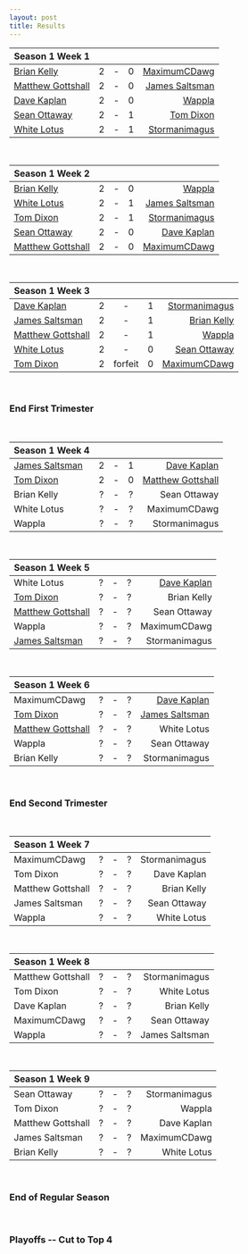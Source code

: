```yaml
---
layout: post
title: Results
---
```





|  **Season 1 Week 1** |   |   |   |   |
| --- |:---:|:---:|:---:|---:|
| [Brian Kelly](/BK1-Dragonlord-Mentor-Control)  | 2 | - | 0 | [MaximumCDawg](/MCD1-Dark-Times)
| [Matthew Gottshall](/MG1-Mono-Blue-Control) | 2 | - | 0 | [James Saltsman](/JGS1-Stax) |
| [Dave Kaplan](/DK1-UR-Delver)  | 2 | - | 0 | [Wappla](/W1-URg-Delver) |
| [Sean Ottaway](/SO1-Oath) | 2 | - | 1 | [Tom Dixon](/TD1-Landstill) |
| [White Lotus](/WL1-Jeskai-Gush-Control) | 2 | - | 1 | [Stormanimagus](/ST1-Stone-Cold-Humans) |

<br />

|  **Season 1 Week 2** |   |   |   |   |
| --- |:---:|:---:|:---:|---:|
| [Brian Kelly](/BK1-Dragonlord-Mentor-Control)  | 2 | - | 0 | [Wappla](/W1-URg-Delver) |
| [White Lotus](/WL1-Jeskai-Gush-Control) | 2 | - | 1 | [James Saltsman](/JGS1-Stax) |
| [Tom Dixon](/TD1-Landstill) | 2 | - | 1 | [Stormanimagus](/ST1-Stone-Cold-Humans) |
| [Sean Ottaway](/SO1-Oath) | 2 | - | 0 | [Dave Kaplan](/DK1-UR-Delver) |
| [Matthew Gottshall](/MG1-Mono-Blue-Control) | 2 | - | 0 |  [MaximumCDawg](/MCD1-Dark-Times) |

<br />

|  **Season 1 Week 3** |   |   |   |   |
| --- |:---:|:---:|:---:|---:|
| [Dave Kaplan](/DK1-UR-Delver) | 2 | - | 1 | [Stormanimagus](/ST1-Stone-Cold-Humans) |
| [James Saltsman](/JGS1-Stax) | 2 | - | 1 | [Brian Kelly](/BK1-Dragonlord-Mentor-Control) |
| [Matthew Gottshall](/MG1-Mono-Blue-Control) | 2 | - | 1 |  [Wappla](/W1-URg-Delver) |
| [White Lotus](/WL1-Jeskai-Gush-Control) | 2 | - | 0 | [Sean Ottaway](/SO1-Oath) |
| [Tom Dixon](/TD1-Landstill) | 2 | forfeit | 0 | [MaximumCDawg](/MCD1-Dark-Times) |

<br />

### End First Trimester
<br />


|  **Season 1 Week 4** |   |   |   |   |
| --- |:---:|:---:|:---:|---:|
| [James Saltsman](/JGS2-Stax) | 2 | - | 1 | [Dave Kaplan](/DK2-UR-Delver)|
| [Tom Dixon](/TD2-Dredge) | 2 | - | 0 | [Matthew Gottshall](/MG2-UR-Delver) |
| Brian Kelly | ? | - | ? | Sean Ottaway |
| White Lotus | ? | - | ? | MaximumCDawg |
| Wappla | ? | - | ? | Stormanimagus |


<br />

|  **Season 1 Week 5** |   |   |   |   |
| --- |:---:|:---:|:---:|---:|
| White Lotus | ? | - | ? | [Dave Kaplan](/DK2-UR-Delver) |
| [Tom Dixon](/TD2-Dredge) | ? | - | ? | Brian Kelly |
| [Matthew Gottshall](/MG2-UR-Delver) | ? | - | ? | Sean Ottaway |
| Wappla  | ? | - | ? | MaximumCDawg |
| [James Saltsman](/JGS2-Stax) | ? | - | ? | Stormanimagus |

<br />

|  **Season 1 Week 6** |   |   |   |   |
| --- |:---:|:---:|:---:|---:|
| MaximumCDawg| ? | - | ? | [Dave Kaplan](/DK2-UR-Delver) |
| [Tom Dixon](/TD2-Dredge) | ? | - | ? | [James Saltsman](/JGS2-Stax) |
| [Matthew Gottshall](/MG2-UR-Delver) | ? | - | ? | White Lotus |
| Wappla  | ? | - | ? | Sean Ottaway |
| Brian Kelly | ? | - | ? | Stormanimagus |

<br />

### End Second Trimester
<br />

|  **Season 1 Week 7** |   |   |   |   |
| --- |:---:|:---:|:---:|---:|
| MaximumCDawg | ? | - | ? | Stormanimagus |
| Tom Dixon | ? | - | ? | Dave Kaplan |
| Matthew Gottshall | ? | - | ? | Brian Kelly |
| James Saltsman  | ? | - | ? | Sean Ottaway |
| Wappla | ? | - | ? | White Lotus |


<br />

|  **Season 1 Week 8** |   |   |   |   |
| --- |:---:|:---:|:---:|---:|
| Matthew Gottshall | ? | - | ? | Stormanimagus |
| Tom Dixon | ? | - | ? | White Lotus |
| Dave Kaplan | ? | - | ? | Brian Kelly |
| MaximumCDawg | ? | - | ? | Sean Ottaway |
| Wappla | ? | - | ? | James Saltsman |

<br />

|  **Season 1 Week 9** |   |   |   |   |
| --- |:---:|:---:|:---:|---:|
| Sean Ottaway | ? | - | ? | Stormanimagus |
| Tom Dixon | ? | - | ? | Wappla |
| Matthew Gottshall | ? | - | ? | Dave Kaplan |
| James Saltsman  | ? | - | ? | MaximumCDawg |
| Brian Kelly | ? | - | ? | White Lotus |

<br />

### End of Regular Season
<br />

### Playoffs -- Cut to Top 4



